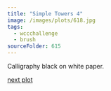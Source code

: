 ```yaml
---
title: "Simple Towers 4"
image: /images/plots/618.jpg
tags:
  - wccchallenge
  - brush
sourceFolder: 615
---
```


Calligraphy black on white paper.

[next plot](619)
